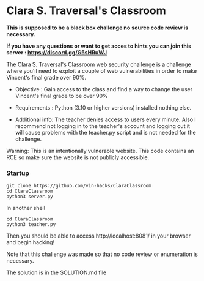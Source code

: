 # Clara S. Traversal's Classroom
**This is supposed to be a black box challenge no source code review is necessary.**

**If you have any questions or want to get acces to hints you can join this server : https://discord.gg/G5sHRuWJ**

The Clara S. Traversal's Classroom web security challenge is a challenge where you'll need to exploit a couple of web vulnerabilities in order to make Vincent's final grade over 90%.

- Objective : Gain access to the class and find a way to change the user Vincent's final grade to be over 90%

- Requirements : Python (3.10 or higher versions) installed nothing else.

- Additional info: The teacher denies access to users every minute. Also I recommend not logging in to the teacher's account and logging out it will cause problems with the teacher.py script and is not needed for the challenge.

Warning: This is an intentionally vulnerable website. This code contains an RCE so make sure the website is not publicly accessible.

### Startup 

```
git clone https://github.com/vin-hacks/ClaraClassroom
cd ClaraClassroom
python3 server.py
```

In another shell
```
cd ClaraClassroom
python3 teacher.py
```

Then you should be able to access http://localhost:8081/ in your browser and begin hacking!

Note that this challenge was made so that no code review or enumeration is necessary.

The solution is in the SOLUTION.md file
